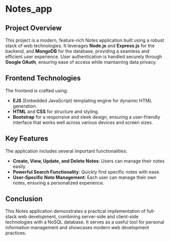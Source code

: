 # Notes_app
## Project Overview

This project is a modern, feature-rich Notes application built using a robust stack of web technologies. It leverages **Node.js** and **Express.js** for the backend, and **MongoDB** for the database, providing a seamless and efficient user experience. User authentication is handled securely through **Google OAuth**, ensuring ease of access while maintaining data privacy.

## Frontend Technologies

The frontend is crafted using:

- **EJS** (Embedded JavaScript) templating engine for dynamic HTML generation.
- **HTML** and **CSS** for structure and styling.
- **Bootstrap** for a responsive and sleek design, ensuring a user-friendly interface that works well across various devices and screen sizes.

## Key Features

The application includes several important functionalities:

- **Create, View, Update, and Delete Notes**: Users can manage their notes easily.
- **Powerful Search Functionality**: Quickly find specific notes with ease.
- **User-Specific Note Management**: Each user can manage their own notes, ensuring a personalized experience.

## Conclusion

This Notes application demonstrates a practical implementation of full-stack web development, combining server-side and client-side technologies with a NoSQL database. It serves as a useful tool for personal information management and showcases modern web development practices.
